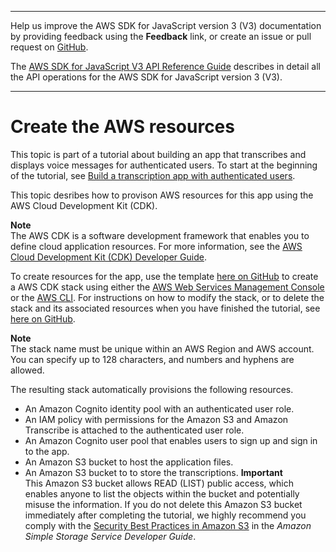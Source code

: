 --------

Help us improve the AWS SDK for JavaScript version 3 \(V3\) documentation by providing feedback using the **Feedback** link, or create an issue or pull request on [GitHub](https://github.com/awsdocs/aws-sdk-for-javascript-v3)\.

 The [AWS SDK for JavaScript V3 API Reference Guide](https://docs.aws.amazon.com/AWSJavaScriptSDK/v3/latest/index.html) describes in detail all the API operations for the AWS SDK for JavaScript version 3 \(V3\)\.

--------

# Create the AWS resources<a name="transcribe-app-provision-resources"></a>

This topic is part of a tutorial about building an app that transcribes and displays voice messages for authenticated users\. To start at the beginning of the tutorial, see [Build a transcription app with authenticated users](transcribe-app.md)\. 

This topic desribes how to provison AWS resources for this app using the AWS Cloud Development Kit \(CDK\)\.

**Note**  
The AWS CDK is a software development framework that enables you to define cloud application resources\. For more information, see the [AWS Cloud Development Kit \(CDK\) Developer Guide](https://docs.aws.amazon.com/cdk/latest/guide/home.html)\.

To create resources for the app, use the template [here on GitHub](https://github.com/awsdocs/aws-doc-sdk-examples/blob/master/javascriptv3/example_code/cross-services/transcription-app/setup.yaml) to create a AWS CDK stack using either the [AWS Web Services Management Console](https://docs.aws.amazon.com/AWSCloudFormation/latest/UserGuide/cfn-console-create-stack.html) or the [AWS CLI](https://docs.aws.amazon.com/AWSCloudFormation/latest/UserGuide/using-cfn-cli-creating-stack.html)\. For instructions on how to modify the stack, or to delete the stack and its associated resources when you have finished the tutorial, see [here on GitHub](https://github.com/awsdocs/aws-doc-sdk-examples/blob/master/resources/cdk/javascript_example_code_transcribe_demo/)\.

**Note**  
The stack name must be unique within an AWS Region and AWS account\. You can specify up to 128 characters, and numbers and hyphens are allowed\.

The resulting stack automatically provisions the following resources\.
+  An Amazon Cognito identity pool with an authenticated user role\.
+ An IAM policy with permissions for the Amazon S3 and Amazon Transcribe is attached to the authenticated user role\.
+  An Amazon Cognito user pool that enables users to sign up and sign in to the app\.
+ An Amazon S3 bucket to host the application files\.
+ An Amazon S3 bucket to to store the transcriptions\.
**Important**  
This Amazon S3 bucket allows READ \(LIST\) public access, which enables anyone to list the objects within the bucket and potentially misuse the information\. If you do not delete this Amazon S3 bucket immediately after completing the tutorial, we highly recommend you comply with the [Security Best Practices in Amazon S3](https://docs.aws.amazon.com/AmazonS3/latest/dev/compM.html) in the *Amazon Simple Storage Service Developer Guide*\. 